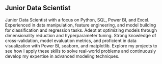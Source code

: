 ## Junior Data Scientist

Junior Data Scientist with a focus on Python, SQL, Power BI, and Excel. Experienced in data manipulation, feature engineering, and model building for classification and regression tasks. Adept at optimizing models through dimensionality reduction and hyperparameter tuning. Strong knowledge of cross-validation, model evaluation metrics, and proficient in data visualization with Power BI, seaborn, and matplotlib. Explore my projects to see how I apply these skills to solve real-world problems and continuously develop my expertise in advanced modeling techniques.
